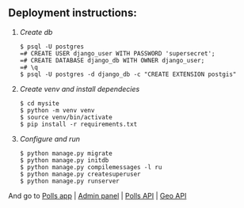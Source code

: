Deployment instructions:
-------------------------
1. *Create db*
    ```
    $ psql -U postgres
    =# CREATE USER django_user WITH PASSWORD 'supersecret';
    =# CREATE DATABASE django_db WITH OWNER django_user;
    =# \q
    $ psql -U postgres -d django_db -c "CREATE EXTENSION postgis"
    ```

2. *Create venv and install dependecies*
    ```
    $ cd mysite
    $ python -m venv venv
    $ source venv/bin/activate
    $ pip install -r requirements.txt
    ```
    
3. *Configure and run*
    ```
    $ python manage.py migrate
    $ python manage.py initdb
    $ python manage.py compilemessages -l ru
    $ python manage.py createsuperuser
    $ python manage.py runserver
    ```

And go to [Polls app](http://127.0.0.1:8000/polls) | [Admin panel](http://127.0.0.1:8000/admin) | [Polls API](http://127.0.0.1:8000/api) | [Geo API](http://127.0.0.1:8000/geoapi)
